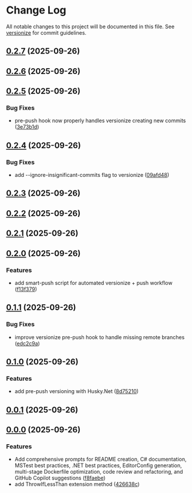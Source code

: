 # Change Log

All notable changes to this project will be documented in this file. See [versionize](https://github.com/versionize/versionize) for commit guidelines.

<a name="0.2.7"></a>
## [0.2.7](https://www.github.com/jlbarreda/dev-elf/releases/tag/v0.2.7) (2025-09-26)

<a name="0.2.6"></a>
## [0.2.6](https://www.github.com/jlbarreda/dev-elf/releases/tag/v0.2.6) (2025-09-26)

<a name="0.2.5"></a>
## [0.2.5](https://www.github.com/jlbarreda/dev-elf/releases/tag/v0.2.5) (2025-09-26)

### Bug Fixes

* pre-push hook now properly handles versionize creating new commits ([3e73b1d](https://www.github.com/jlbarreda/dev-elf/commit/3e73b1db872a6b56ef55f65bfe1931cabc99eb54))

<a name="0.2.4"></a>
## [0.2.4](https://www.github.com/jlbarreda/dev-elf/releases/tag/v0.2.4) (2025-09-26)

### Bug Fixes

* add --ignore-insignificant-commits flag to versionize ([09afd48](https://www.github.com/jlbarreda/dev-elf/commit/09afd484c065660acd69fb94fb595224706aa636))

<a name="0.2.3"></a>
## [0.2.3](https://www.github.com/jlbarreda/dev-elf/releases/tag/v0.2.3) (2025-09-26)

<a name="0.2.2"></a>
## [0.2.2](https://www.github.com/jlbarreda/dev-elf/releases/tag/v0.2.2) (2025-09-26)

<a name="0.2.1"></a>
## [0.2.1](https://www.github.com/jlbarreda/dev-elf/releases/tag/v0.2.1) (2025-09-26)

<a name="0.2.0"></a>
## [0.2.0](https://www.github.com/jlbarreda/dev-elf/releases/tag/v0.2.0) (2025-09-26)

### Features

* add smart-push script for automated versionize + push workflow ([f13f379](https://www.github.com/jlbarreda/dev-elf/commit/f13f379a740240789ec50d55d8288e95eba9ecd6))

<a name="0.1.1"></a>
## [0.1.1](https://www.github.com/jlbarreda/dev-elf/releases/tag/v0.1.1) (2025-09-26)

### Bug Fixes

* improve versionize pre-push hook to handle missing remote branches ([edc2c9a](https://www.github.com/jlbarreda/dev-elf/commit/edc2c9a1293df750c9905e2b564ee9d0f420007f))

<a name="0.1.0"></a>
## [0.1.0](https://www.github.com/jlbarreda/dev-elf/releases/tag/v0.1.0) (2025-09-26)

### Features

* add pre-push versioning with Husky.Net ([8d75210](https://www.github.com/jlbarreda/dev-elf/commit/8d752102b0ce0cb161dba5a8e6fa361c27a41210))

<a name="0.0.1"></a>
## [0.0.1](https://www.github.com/jlbarreda/dev-elf/releases/tag/v0.0.1) (2025-09-26)

<a name="0.0.0"></a>
## [0.0.0](https://www.github.com/jlbarreda/dev-elf/releases/tag/v0.0.0) (2025-09-26)

### Features

* Add comprehensive prompts for README creation, C# documentation, MSTest best practices, .NET best practices, EditorConfig generation, multi-stage Dockerfile optimization, code review and refactoring, and GitHub Copilot suggestions ([f8faebe](https://www.github.com/jlbarreda/dev-elf/commit/f8faebe0f3bb08c5588b846cdea6fef7287d716d))
* add ThrowIfLessThan<T> extension method ([426638c](https://www.github.com/jlbarreda/dev-elf/commit/426638c458a73d5ce9742676fe8cd49cabdb8153))

